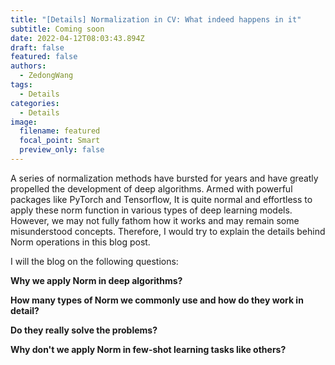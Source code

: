 ```yaml
---
title: "[Details] Normalization in CV: What indeed happens in it"
subtitle: Coming soon
date: 2022-04-12T08:03:43.894Z
draft: false
featured: false
authors:
  - ZedongWang
tags:
  - Details
categories:
  - Details
image:
  filename: featured
  focal_point: Smart
  preview_only: false
---
```

A series of normalization methods have bursted for years and have greatly propelled the development of deep algorithms. Armed with powerful packages like PyTorch and Tensorflow, It is quite normal and effortless to apply these norm function in various types of deep learning models. However, we may not fully fathom how it works and may remain some misunderstood concepts. Therefore, I would try to explain the details behind Norm operations in this blog post.

I will the blog on the following questions:

**Why we apply Norm in deep algorithms?**

**How many types of Norm we commonly use and how do they work in detail?**

**Do they really solve the problems?**

**Why don't we apply Norm in few-shot learning tasks like others?**
